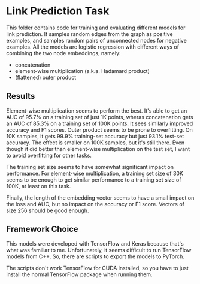 # Link Prediction Task

This folder contains code for training and evaluating different models for link
prediction. It samples random edges from the graph as positive examples, and
samples random pairs of unconnected nodes for negative examples. All the models
are logistic regression with different ways of combining the two node
embeddings, namely:
 * concatenation
 * element-wise multiplication (a.k.a. Hadamard product)
 * (flattened) outer product

## Results

Element-wise multiplication seems to perform the best. It's able to get an AUC
of 95.7% on a training set of just 1K points, wheras concatenation gets an AUC
of 85.3% on a training set of 100K points. It sees similarly improved accuracy
and F1 scores. Outer product seems to be prone to overfitting. On 10K samples,
it gets 99.9% training-set accuracy but just 93.1% test-set accuracy. The effect
is smaller on 100K samples, but it's still there. Even though it did better than
element-wise multiplication on the test set, I want to avoid overfitting for
other tasks.

The training set size seems to have somewhat significant impact on performance.
For element-wise multiplication, a training set size of 30K seems to be enough
to get similar performance to a training set size of 100K, at least on this
task.

Finally, the length of the embedding vector seems to have a small impact on the
loss and AUC, but no impact on the accuracy or F1 score. Vectors of size 256
should be good enough.

## Framework Choice

This models were developed with TensorFlow and Keras because that's what was
familiar to me. Unfortunately, it seems difficult to run TensorFlow models from
C++. So, there are scripts to export the models to PyTorch.

The scripts don't work TensorFlow for CUDA installed, so you have to just
install the normal TensorFlow package when running them.

